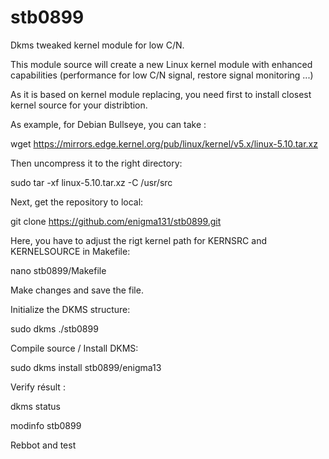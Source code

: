 # stb0899
Dkms tweaked kernel module for low C/N.

This module source will create a new Linux kernel module with enhanced capabilities (performance for low C/N signal, restore signal monitoring ...)

As it is based on kernel module replacing, you need first to install closest kernel source for your distribtion.

As example, for Debian Bullseye, you can take : 

wget https://mirrors.edge.kernel.org/pub/linux/kernel/v5.x/linux-5.10.tar.xz

Then uncompress it to the right directory:

sudo tar -xf linux-5.10.tar.xz -C /usr/src

Next, get the repository to local:

git clone https://github.com/enigma131/stb0899.git

Here, you have to adjust the rigt kernel path for KERNSRC and KERNELSOURCE in Makefile:

nano stb0899/Makefile 

Make changes and save the file.

Initialize the DKMS structure:

sudo dkms ./stb0899

Compile source / Install DKMS:

sudo dkms install stb0899/enigma13

Verify résult :

dkms status

modinfo stb0899

Rebbot and test

